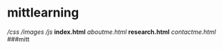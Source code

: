 # mittlearning
*/css*
*/images*
*/js*
**index.html**
_aboutme.html_
__research.html__
*contactme.html*
<br/>
###mitt
